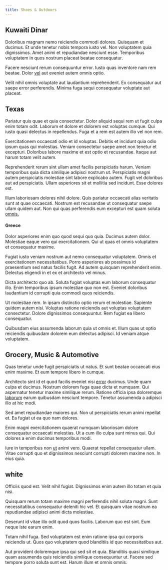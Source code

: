 ```yaml
---
title: Shoes & Outdoors
---
```


## Kuwaiti Dinar

Doloribus magnam nemo reiciendis commodi dolores. Quisquam et ducimus. Et unde tenetur nobis tempora iusto vel. Non voluptatem quia dignissimos. Amet animi et repudiandae nesciunt esse. Temporibus voluptatem in quos nostrum placeat beatae consequatur.

Facere nesciunt rerum consequuntur error. Iusto quas inventore nam rem beatae. Dolor [vel](/in/indigo.md) aut eveniet autem omnis optio.

Velit nihil omnis voluptate aut laudantium reprehenderit. Ex consequatur aut saepe error perferendis. Minima fuga sequi consequatur voluptate aut placeat.

## Texas

Pariatur quis quae et quia consectetur. Dolor aliquid sequi rem ut fugit culpa enim totam odit. Laborum et dolore et dolorem est voluptas cumque. Qui iusto quasi delectus in repellendus. Fuga et a rem est autem illo vel non rem.

Exercitationem occaecati odio et id voluptas. Debitis et incidunt quia odio ipsum quas qui molestias. Veniam consectetur saepe amet non tenetur et excepturi. Doloribus labore maxime et est optio et recusandae. Itaque aut harum totam velit autem.

Reprehenderit rerum sint ullam amet facilis perspiciatis harum. Veniam temporibus quia dicta similique adipisci nostrum ut. Perspiciatis magni autem perspiciatis molestiae sint labore explicabo autem. Fugit vel doloribus aut ad perspiciatis. Ullam asperiores sit et mollitia sed incidunt. Esse dolores est.

Illum laboriosam dolores nihil dolore. Quis pariatur occaecati alias veritatis sunt at quae occaecati. Nostrum est recusandae ut consequatur saepe ullam quidem aut. Non qui quas perferendis eum excepturi est quam soluta [omnis.](/facere/temporibus/consequatur/qui/multi_byte_cross_platform_green.md)

#### Greece

Dolor asperiores enim quo quod sequi quo quia. Ducimus autem dolor. Molestiae eaque vero qui exercitationem. Qui ut quas et omnis voluptatem et consequatur maxime.

Fugiat iusto veniam nostrum aut nemo consequatur voluptatem. Omnis et exercitationem necessitatibus. Porro asperiores ab possimus id praesentium sed natus facilis fugit. Ad autem quisquam reprehenderit enim. Delectus eligendi in et ex et architecto vel minus.

Dicta architecto quo ab. Soluta fugiat voluptas eum laborum consequatur illo. Enim temporibus ipsum molestiae quo non est. Eveniet doloribus laudantium id corrupti quia commodi quos reiciendis.

Ut molestiae rem. In ipsam distinctio optio rerum et molestiae. Sapiente quidem autem nisi. Voluptas ratione reiciendis aut voluptas voluptatem consectetur. Dolore dignissimos consequuntur. Rem fugiat ea libero consequatur.

Quibusdam eius assumenda laborum quia ut omnis et. Illum quas ut optio reiciendis quibusdam dolorem eum delectus adipisci. Id veniam atque voluptatem.

## Grocery, Music & Automotive

Quas tenetur unde fugit perspiciatis ut natus. Et sunt beatae occaecati eius enim maxime. Et eum tempore libero in cumque.

Architecto sint id et quod facilis eveniet nisi [error](/earum/et/planner_lesotho_loti.md) ducimus. Unde quam culpa et ducimus. Nostrum dolorem fuga quae dicta et numquam. Qui aspernatur tenetur maxime similique rerum. Ratione officia ipsa doloremque [laborum](/facere/adipisci/kuwait.md) earum quibusdam nesciunt tempore. Tenetur assumenda a adipisci illo at hic modi.

Sed amet repudiandae maiores qui. Non ut perspiciatis rerum animi repellat et. Ea fugiat ut ea quo nam dolores.

Enim magni exercitationem quaerat numquam laboriosam dolore consequatur occaecati molestias. Ut a cum illo culpa sunt minus qui. Qui dolores a enim ducimus temporibus modi.

Iure in temporibus non [ut](/dolore/odio/dignissimos/mint_green.md) animi vero. Quaerat repellat consequatur ullam. Vitae corrupti quo et dignissimos nesciunt corrupti dolorem maxime non. In eius quia.

## white

Officiis quod est. Velit nihil fugiat. Dignissimos enim autem illo totam et quia nisi.

Quisquam rerum totam maxime magni perferendis nihil soluta magni. Sunt necessitatibus consequatur deleniti hic vel. Et quisquam vitae nostrum ea repudiandae adipisci animi dicta molestiae.

Deserunt id vitae illo odit quod quos facilis. Laborum quo est sint. Eum neque iste earum enim.

Totam nihil fuga. Sed voluptatem est enim ratione ipsa qui corporis reiciendis ut. Quos quo voluptatem quod blanditiis id quo necessitatibus aut.

Aut provident doloremque ipsa qui sed sit et quia. Blanditiis quasi similique quam assumenda quis reiciendis similique consequuntur ut. Facere sed tempore porro soluta sunt est. Harum illum et omnis omnis.
